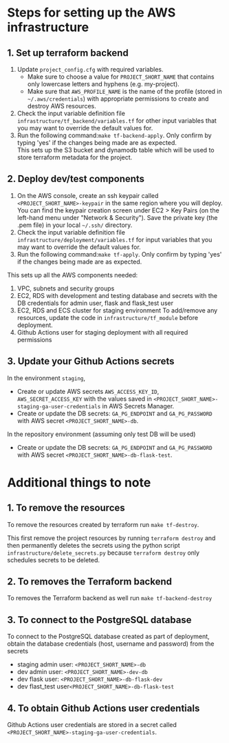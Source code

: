 # Steps for setting up the AWS infrastructure

## 1. Set up terraform backend

1. Update `project_config.cfg` with required variables.
    - Make sure to choose a value for `PROJECT_SHORT_NAME` that contains only lowercase letters and hyphens (e.g.
      my-project).
    - Make sure that `AWS_PROFILE_NAME` is the name of the profile (stored in `~/.aws/credentials`) with appropriate
      permissions to create and destroy AWS resources.
2. Check the input variable definition file `infrastructure/tf_backend/variables.tf` for other input variables that you
   may want to override the default values for.
3. Run the following command:`make tf-backend-apply`. Only confirm by typing 'yes' if the changes being made are as
   expected.
   <br/>
   This sets up the S3 bucket and dynamodb table which will be used to store terraform metadata for the project.

## 2. Deploy dev/test components

1. On the AWS console, create an ssh keypair called `<PROJECT_SHORT_NAME>-keypair` in the same region where you will
   deploy. You can find the keypair creation screen under EC2 > Key Pairs (on the left-hand menu under "Network &
   Security"). Save the private key (the .pem file) in your local `~/.ssh/` directory.
2. Check the input variable definition file `infrastructure/deployment/variables.tf` for input variables that you may
   want to override the default values for.
3. Run the following command:`make tf-apply`. Only confirm by typing 'yes' if the changes being made are as expected.

This sets up all the AWS components needed:

1. VPC, subnets and security groups
2. EC2, RDS with development and testing database and secrets with the DB credentials for admin user, flask and
   flask_test user
3. EC2, RDS and ECS cluster for staging environment To add/remove any resources, update the code
   in `infrastructure/tf_module` before deployment.
4. Github Actions user for staging deployment with all required permissions

## 3. Update your Github Actions secrets

In the environment `staging`,

- Create or update AWS secrets `AWS_ACCESS_KEY_ID`, `AWS_SECRET_ACCESS_KEY` with the values saved
  in `<PROJECT_SHORT_NAME>-staging-ga-user-credentials` in AWS Secrets Manager.
- Create or update the DB secrets: `GA_PG_ENDPOINT` and `GA_PG_PASSWORD` with AWS secret `<PROJECT_SHORT_NAME>-db`.

In the repository environment  (assuming only test DB will be used)

- Create or update the DB secrets: `GA_PG_ENDPOINT` and `GA_PG_PASSWORD` with AWS
  secret `<PROJECT_SHORT_NAME>-db-flask-test`.

# Additional things to note

## 1. To remove the resources

To remove the resources created by terraform run `make tf-destroy`.

This first remove the project resources by running `terraform destroy` and then permanently deletes the secrets using
the python script `infrastructure/delete_secrets.py` because `terraform destroy` only schedules secrets to be deleted.

## 2. To removes the Terraform backend

To removes the Terraform backend as well run `make tf-backend-destroy`

## 3. To connect to the PostgreSQL database

To connect to the PostgreSQL database created as part of deployment, obtain the database credentials (host, username and
password) from the secrets

- staging admin user: `<PROJECT_SHORT_NAME>-db`
- dev admin user: `<PROJECT_SHORT_NAME>-dev-db`
- dev flask user: `<PROJECT_SHORT_NAME>-db-flask-dev`
- dev flast_test user`<PROJECT_SHORT_NAME>-db-flask-test`

## 4. To obtain Github Actions user credentials

Github Actions user credentials are stored in a secret called `<PROJECT_SHORT_NAME>-staging-ga-user-credentials`.
 